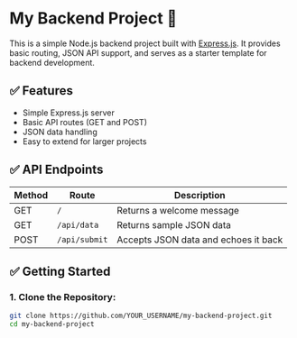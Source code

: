 # My Backend Project 🚀

This is a simple Node.js backend project built with [Express.js](https://expressjs.com/). It provides basic routing, JSON API support, and serves as a starter template for backend development.

## ✅ Features
- Simple Express.js server
- Basic API routes (GET and POST)
- JSON data handling
- Easy to extend for larger projects

## ✅ API Endpoints

| Method | Route          | Description                         |
|--------|----------------|-------------------------------------|
| GET    | `/`            | Returns a welcome message           |
| GET    | `/api/data`    | Returns sample JSON data            |
| POST   | `/api/submit`  | Accepts JSON data and echoes it back|

## ✅ Getting Started

### 1. Clone the Repository:
```bash
git clone https://github.com/YOUR_USERNAME/my-backend-project.git
cd my-backend-project
